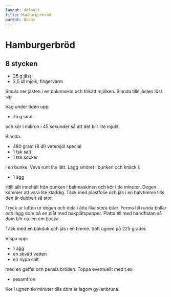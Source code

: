 ```yaml
---
layout: default
title: Hamburgerbröd
parent: Bakat
---
```

# Hamburgerbröd

## 8 stycken

- 25 g jäst
- 2,5 dl mjölk, fingervarm

Smula ner jästen i en bakmaskin och tillsätt mjölken. Blanda tills jästen löst sig.

Väg under tiden upp:

- 75 g smör

och kör i mikron i 45 sekunder så att det blir lite mjukt.

Blanda:

- 480 gram (8 dl) vetemjöl special
- 1 tsk salt
- 1 tsk socker

i en bunke. Veva runt lite lätt. Lägg smöret i bunken och knäck i:

- 1 ägg

Häll allt innehåll från bunken i bakmaskinen och kör i tio minuter. Degen kommer att vara lite kladdig. Täck med plastfolie och jäs i en halvtimme tills den är dubbelt så stor.

Tryck ur luften ur degen och dela i åtta lika stora bitar. Forma till runda bollar och lägg dom på en plåt med bakplåtspapper. Platta till med handflatan så dom blir ca. en cm tjocka.

Täck med en bakduk och jäs i en timme. Sätt ugnen på 225 grader.

Vispa upp:

- 1 ägg
- en skvätt vatten
- en nypa salt

med en gaffel och pensla bröden. Toppa eventuellt med t.ex:

- sesamfrön

Kör i ugnen tio minuter tills dom är lagom gyllenbruna.
